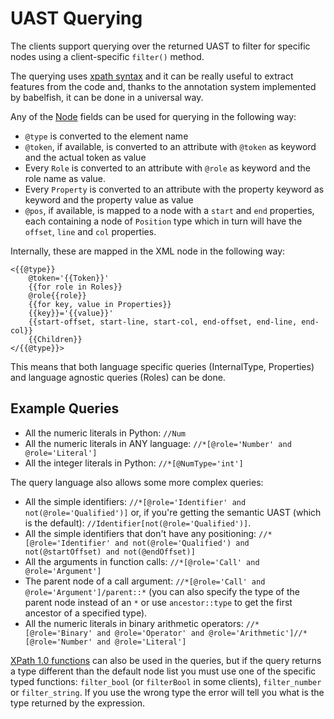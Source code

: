 # UAST Querying

The clients support querying over the returned UAST to filter for specific nodes using a client-specific `filter()` method.

The querying uses [xpath syntax](https://www.w3.org/TR/xpath/) and it can be really useful to extract features from the code and, thanks to the annotation system implemented by babelfish, it can be done in a universal way.

Any of the [Node](https://godoc.org/gopkg.in/bblfsh/sdk.v2/uast#Node) fields can be used for querying in the following way:

* `@type` is converted to the element name
* `@token`, if available, is converted to an attribute with `@token` as keyword and the actual token as value
* Every `Role` is converted to an attribute with `@role` as keyword and the role name as value.
* Every `Property` is converted to an attribute with the property keyword as keyword and the property value as value
* `@pos`, if available, is mapped to a node with a `start` and `end` properties, each containing a node of `Position` type which in turn will have the `offset`, `line` and `col` properties.

Internally, these are mapped in the XML node in the following way:

```markup
<{{@type}}
    @token='{{Token}}'
    {{for role in Roles}}
    @role{{role}}
    {{for key, value in Properties}}
    {{key}}='{{value}}'
    {{start-offset, start-line, start-col, end-offset, end-line, end-col}}
    {{Children}}
</{{@type}}>
```

This means that both language specific queries \(InternalType, Properties\) and language agnostic queries \(Roles\) can be done.

## Example Queries

* All the numeric literals in Python: `//Num`
* All the numeric literals in ANY language: `//*[@role='Number' and @role='Literal']`
* All the integer literals in Python: `//*[@NumType='int']`

The query language also allows some more complex queries:

* All the simple identifiers: `//*[@role='Identifier' and not(@role='Qualified')]` or, if you're getting the semantic UAST (which is the default): `//Identifier[not(@role='Qualified')]`.
* All the simple identifiers that don't have any positioning: `//*[@role='Identifier' and not(@role='Qualified') and not(@startOffset) and not(@endOffset)]`
* All the arguments in function calls: `//*[@role='Call' and @role='Argument']`
* The parent node of a call argument: `//*[@role='Call' and @role='Argument']/parent::*` (you can also specify the type of the parent node instead of an `*` or use `ancestor::type` to get the first ancestor of a specified type).
* All the numeric literals in binary arithmetic operators: `//*[@role='Binary' and @role='Operator' and @role='Arithmetic']//*[@role='Number' and @role='Literal']`

[XPath 1.0 functions](https://developer.mozilla.org/en-US/docs/Web/XPath/Functions) can also be used in the queries, but if the query returns a type different than the default node list you must use one of the specific typed functions: `filter_bool` \(or `filterBool` in some clients\), `filter_number` or `filter_string`. If you use the wrong type the error will tell you what is the type returned by the expression.
